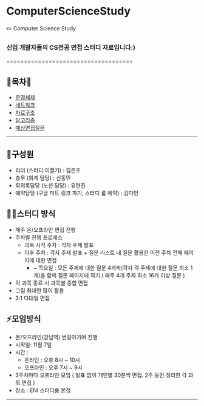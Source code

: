 # ComputerScienceStudy

✏️ Computer Science Study

### 신입 개발자들의 CS전공 면접 스터디 자료입니다:)
====================================
## 🌟목차🌟
- [운영체제](https://github.com/corrvax/ComputerScienceStudy/blob/main/os/%EC%9A%B4%EC%98%81%EC%B2%B4%EC%A0%9C.md)
- [네트워크](https://github.com/corrvax/ComputerScienceStudy/blob/main/network/%EB%84%A4%ED%8A%B8%EC%9B%8C%ED%81%AC.md)
- [자료구조](https://github.com/corrvax/ComputerScienceStudy/blob/main/computerStructure/%EC%9E%90%EB%A3%8C%EA%B5%AC%EC%A1%B0.md)
- [알고리즘](https://github.com/corrvax/ComputerScienceStudy/blob/main/algorithm/%EC%95%8C%EA%B3%A0%EB%A6%AC%EC%A6%98.md)
- [예상면접질문](https://github.com/corrvax/ComputerScienceStudy/blob/main/question/%EC%98%88%EC%83%81%EB%A9%B4%EC%A0%91%EC%A7%88%EB%AC%B8.md)
---
## 👤구성원

- 리더 (스터디 이끌기) : 김은조
- 총무 (회계 담당) : 신동민
- 회의록담당 (노션 담당) : 유현진
- 예약담당 (구글 미트 링크 파기, 스터디 룸 예약) : 김다인 

## 🙋‍♂️스터디 방식

- 매주 온/오프라인 면접 진행
- 주차별 진행 프로세스
    - 과목 시작 주차 : 각자 주제 발표
    - 이후 주차 : 각자 주제 발표 + 질문 리스트 내 질문 활용한 이전 주차 전체 페이지에 대한 면접
        - ~ 목요일 : 모든 주제에 대한 질문 4개씩(각자 각 주제에 대한 질문 최소 1개)을 함께 질문 페이지에 적기 ( 매주 4개 주제 최소 16개 이상 질문 )
- 각 과목 종료 시 과목별 종합 면접
- 그림 최대한 많이 활용
- 3:1 다대일 면접

## ⚡️모임방식

- 온/오프라인(강남역) 번갈아가며 진행
- 시작일: 11월 7일
- 시간 :
    - 온라인 : 오후 8시 ~ 10시
    - 오프라인 : 오후 7시 ~ 9시
- 3주차마다 오프라인 모임 ( 발표 없이 개인별 30분씩 면접. 2주 동안 정리한 각 과목 면접 )
- 장소 : ENI 스터디룸 본점


---


